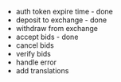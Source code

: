 - auth token expire time - done
- deposit to exchange - done
- withdraw from exchange
- accept bids - done
- cancel bids
- verify bids 
- handle error
- add translations